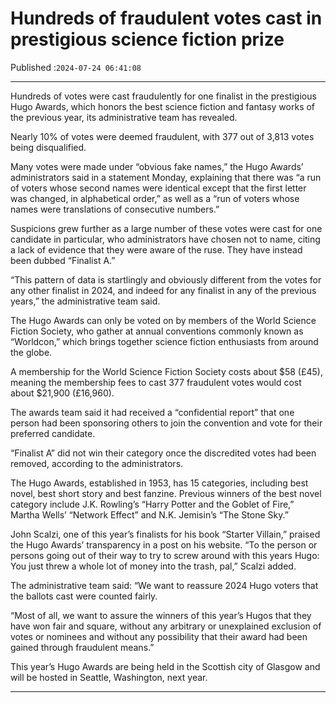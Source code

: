 # Hundreds of fraudulent votes cast in prestigious science fiction prize

Published :`2024-07-24 06:41:08`

---

Hundreds of votes were cast fraudulently for one finalist in the prestigious Hugo Awards, which honors the best science fiction and fantasy works of the previous year, its administrative team has revealed.

Nearly 10% of votes were deemed fraudulent, with 377 out of 3,813 votes being disqualified.

Many votes were made under “obvious fake names,” the Hugo Awards’ administrators said in a statement Monday, explaining that there was “a run of voters whose second names were identical except that the first letter was changed, in alphabetical order,” as well as a “run of voters whose names were translations of consecutive numbers.”

Suspicions grew further as a large number of these votes were cast for one candidate in particular, who administrators have chosen not to name, citing a lack of evidence that they were aware of the ruse. They have instead been dubbed “Finalist A.”

“This pattern of data is startlingly and obviously different from the votes for any other finalist in 2024, and indeed for any finalist in any of the previous years,” the administrative team said.

The Hugo Awards can only be voted on by members of the World Science Fiction Society, who gather at annual conventions commonly known as “Worldcon,” which brings together science fiction enthusiasts from around the globe.

A membership for the World Science Fiction Society costs about $58 (£45), meaning the membership fees to cast 377 fraudulent votes would cost about $21,900 (£16,960).

The awards team said it had received a “confidential report” that one person had been sponsoring others to join the convention and vote for their preferred candidate.

“Finalist A” did not win their category once the discredited votes had been removed, according to the administrators.

The Hugo Awards, established in 1953, has 15 categories, including best novel, best short story and best fanzine. Previous winners of the best novel category include J.K. Rowling’s “Harry Potter and the Goblet of Fire,” Martha Wells’ “Network Effect” and N.K. Jemisin’s “The Stone Sky.”

John Scalzi, one of this year’s finalists for his book “Starter Villain,” praised the Hugo Awards’ transparency in a post on his website. “To the person or persons going out of their way to try to screw around with this years Hugo: You just threw a whole lot of money into the trash, pal,” Scalzi added.

The administrative team said: “We want to reassure 2024 Hugo voters that the ballots cast were counted fairly.

“Most of all, we want to assure the winners of this year’s Hugos that they have won fair and square, without any arbitrary or unexplained exclusion of votes or nominees and without any possibility that their award had been gained through fraudulent means.”

This year’s Hugo Awards are being held in the Scottish city of Glasgow and will be hosted in Seattle, Washington, next year.

---

